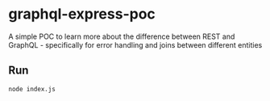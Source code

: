 # graphql-express-poc
A simple POC to learn more about the difference between REST and GraphQL - specifically for error handling and joins between different entities

## Run

`node index.js`

